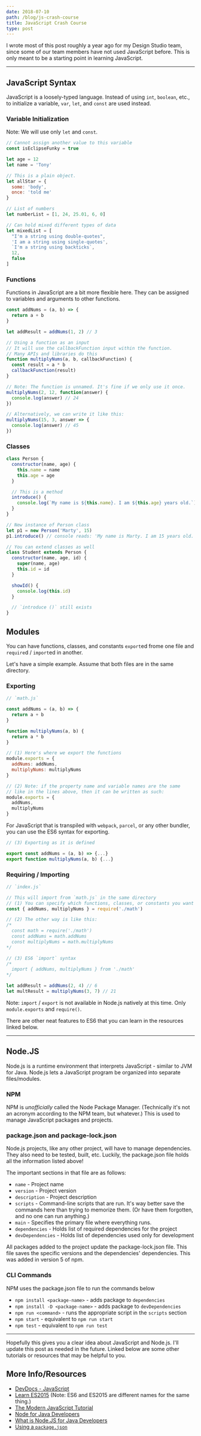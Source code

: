 ```yaml
---
date: 2018-07-10
path: /blog/js-crash-course
title: JavaScript Crash Course
type: post
---
```


I wrote most of this post roughly a year ago for my Design Studio team, since some of our team members have not used JavaScript before. This is only meant to be a starting point in learning JavaScript.

---

## JavaScript Syntax

JavaScript is a loosely-typed language. Instead of using `int`, `boolean`, etc., to initialize a variable, `var`, `let`, and `const` are used instead.

### Variable Initialization

Note: We will use only `let` and `const`.

```javascript
// Cannot assign another value to this variable
const isEclipseFunky = true

let age = 12
let name = 'Tony'

// This is a plain object.
let allStar = {
  some: 'body',
  once: 'told me'
}

// List of numbers
let numberList = [1, 24, 25.01, 6, 0]

// Can hold mixed different types of data
let mixedList = [
  "I'm a string using double-quotes",
  'I am a string using single-quotes',
  `I'm a string using backticks`,
  12,
  false
]
```

### Functions

Functions in JavaScript are a bit more flexible here. They can be assigned to variables and arguments to other functions.

```javascript
const addNums = (a, b) => {
  return a + b
}

let addResult = addNums(1, 2) // 3

// Using a function as an input
// It will use the callbackFunction input within the function.
// Many APIs and libraries do this
function multiplyNums(a, b, callbackFunction) {
  const result = a * b
  callbackFunction(result)
}

// Note: The function is unnamed. It's fine if we only use it once.
multiplyNums(2, 12, function(answer) {
  console.log(answer) // 24
})

// Alternatively, we can write it like this:
multiplyNums(15, 3, answer => {
  console.log(answer) // 45
})
```

### Classes

```javascript
class Person {
  constructor(name, age) {
    this.name = name
    this.age = age
  }

  // This is a method
  introduce() {
    console.log(`My name is ${this.name}. I am ${this.age} years old.`)
  }
}

// New instance of Person class
let p1 = new Person('Marty', 15)
p1.introduce() // console reads: 'My name is Marty. I am 15 years old.'

// You can extend classes as well
class Student extends Person {
  constructor(name, age, id) {
    super(name, age)
    this.id = id
  }

  showId() {
    console.log(this.id)
  }

  // `introduce ()` still exists
}
```

## Modules

You can have functions, classes, and constants `export`ed frome one file and `require`d / `import`ed in another.

Let's have a simple example. Assume that both files are in the same directory.

### Exporting

```javascript
// `math.js`

const addNums = (a, b) => {
  return a + b
}

function multiplyNums(a, b) {
  return a * b
}

// (1) Here's where we export the functions
module.exports = {
  addNums: addNums,
  multiplyNums: multiplyNums
}

// (2) Note: if the property name and variable names are the same
// like in the lines above, then it can be written as such:
module.exports = {
  addNums,
  multiplyNums
}
```

For JavaScript that is transpiled with `webpack`, `parcel`, or any other bundler, you can use the ES6 syntax for exporting.

```javascript
// (3) Exporting as it is defined

export const addNums = (a, b) => {...}
export function multiplyNums(a, b) {...}
```

### Requiring / Importing

```javascript
// `index.js`

// This will import from `math.js` in the same directory
// (1) You can specify which functions, classes, or constants you want using this syntax. More on this in the links below
const { addNums, multiplyNums } = require('./math')

// (2) The other way is like this:
/*
  const math = require('./math')
  const addNums = math.addNums
  const multiplyNums = math.multiplyNums
*/

// (3) ES6 `import` syntax
/*
  import { addNums, multiplyNums } from './math'
*/

let addResult = addNums(2, 4) // 6
let multResult = multiplyNums(3, 7) // 21
```

Note: `import` / `export` is not available in Node.js natively at this time. Only `module.exports` and `require()`.

There are other neat features to ES6 that you can learn in the resources linked below.

---

## Node.JS

Node.js is a runtime environment that interprets JavaScript - similar to JVM for Java. Node.js lets a JavaScript program be organized into separate files/modules.

### NPM

NPM is _unofficially_ called the Node Package Manager. (Technically it's not an acronym according to the NPM team, but whatever.) This is used to manage JavaScript packages and projects.

### package.json and package-lock.json

Node.js projects, like any other project, will have to manage dependencies. They also need to be tested, built, etc. Luckily, the package.json file holds all the information listed above!

The important sections in that file are as follows:

- `name` - Project name
- `version` - Project version
- `description` - Project description
- `scripts` - Command-line scripts that are run. It's way better save the commands here than trying to memorize them. (Or have them forgotten, and no one can run anything.)
- `main` - Specifies the primary file where everything runs.
- `dependencies` - Holds list of required dependencies for the project
- `devDependencies` - Holds list of dependencies used only for development

All packages added to the project update the package-lock.json file. This file saves the specific versions and the dependencies' dependencies. This was added in version 5 of npm.

### CLI Commands

NPM uses the package.json file to run the commands below

- `npm install <package-name>` - adds package to `dependencies`
- `npm install -D <package-name>` - adds package to `devDependencies`
- `npm run <command>` - runs the appropriate script in the `scripts` section
- `npm start` - equivalent to `npm run start`
- `npm test` - equivalent to `npm run test`

---

Hopefully this gives you a clear idea about JavaScript and Node.js. I'll update this post as needed in the future. Linked below are some other tutorials or resources that may be helpful to you.

## More Info/Resources

- [DevDocs - JavaScript](https://devdocs.io/javascript/)
- [Learn ES2015](https://babeljs.io/learn-es2015/) (Note: ES6 and ES2015 are different names for the same thing.)
- [The Modern JavaScript Tutorial](https://javascript.info/)
- [Node for Java Developers](https://node.university/blog/502765/node-for-java-devs)
- [What is Node.JS for Java Developers](https://dzone.com/articles/what-is-Nodejs-for-java-developers)
- [Using a `package.json`](https://docs.npmjs.com/getting-started/using-a-package.json)
